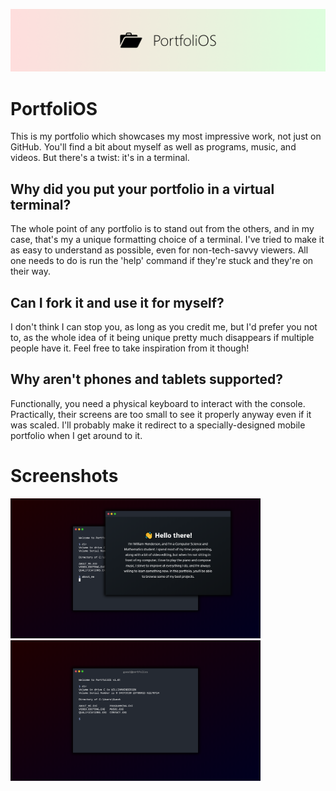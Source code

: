 ![PortfoliOS Banner](images/banner.png)

# PortfoliOS
This is my portfolio which showcases my most impressive work, not just on GitHub. You'll find a bit about myself as well as programs, music, and videos. But there's a twist: it's in a terminal.

## Why did you put your portfolio in a virtual terminal?
The whole point of any portfolio is to stand out from the others, and in my case, that's my a unique formatting choice of a terminal. I've tried to make it as easy to understand as possible, even for non-tech-savvy viewers. All one needs to do is run the 'help' command if they're stuck and they're on their way.

## Can I fork it and use it for myself?
I don't think I can stop you, as long as you credit me, but I'd prefer you not to, as the whole idea of it being unique pretty much disappears if multiple people have it. Feel free to take inspiration from it though!

## Why aren't phones and tablets supported?
Functionally, you need a physical keyboard to interact with the console. Practically, their screens are too small to see it properly anyway even if it was scaled. I'll probably make it redirect to a specially-designed mobile portfolio when I get around to it.

# Screenshots
<img src="images/screenshots/aboutme.png" width=400>
<img src="images/screenshots/terminal.png" width=400>